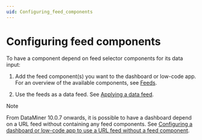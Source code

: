 ```yaml
---
uid: Configuring_feed_components
---
```


# Configuring feed components

To have a component depend on feed selector components for its data input:

1. Add the feed component(s) you want to the dashboard or low-code app. For an overview of the available components, see [Feeds](xref:Feeds).

1. Use the feeds as a data feed. See [Applying a data feed](xref:Apply_Data_Feed).

> [!NOTE]
> From DataMiner 10.0.7 onwards, it is possible to have a dashboard depend on a URL feed without containing any feed components. See [Configuring a dashboard or low-code app to use a URL feed without a feed component](xref:Configuring_a_dashboard_to_use_a_URL_feed_without_a_feed_component).

